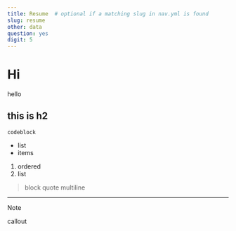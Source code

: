 ```yaml
---
title: Resume  # optional if a matching slug in nav.yml is found
slug: resume
other: data
question: yes
digit: 5
---
```


# Hi

hello

## this is h2

```
codeblock
```

- list
- items

1. ordered
2. list

> block quote
> multiline

---

> [!NOTE]
> callout


